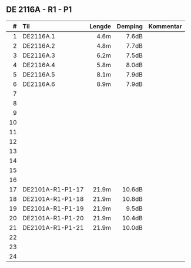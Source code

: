## DE 2116A - R1 - P1

|  #  |        Til       |Lengde|Demping|Kommentar|
|----:|:-----------------|-----:|------:|:--------|
|    1|DE2116A.1         |  4.6m|  7.6dB|         |
|    2|DE2116A.2         |  4.8m|  7.7dB|         |
|    3|DE2116A.3         |  6.2m|  7.5dB|         |
|    4|DE2116A.4         |  5.8m|  8.0dB|         |
|    5|DE2116A.5         |  8.1m|  7.9dB|         |
|    6|DE2116A.6         |  8.9m|  7.9dB|         |
|    7|                  |      |       |         |       
|    8|                  |      |       |         |
|    9|                  |      |       |         |
|   10|                  |      |       |         |
|   11|                  |      |       |         |
|   12|                  |      |       |         |
|   13|                  |      |       |         |
|   14|                  |      |       |         |
|   15|                  |      |       |         |
|   16|                  |      |       |         |
|   17|DE2101A-R1-P1-17  | 21.9m| 10.6dB|         |
|   18|DE2101A-R1-P1-18  | 21.9m| 10.8dB|         |
|   19|DE2101A-R1-P1-19  | 21.9m|  9.5dB|         |
|   20|DE2101A-R1-P1-20  | 21.9m| 10.4dB|         |
|   21|DE2101A-R1-P1-21  | 21.9m| 10.0dB|         |
|   22|                  |      |       |         |
|   23|                  |      |       |         |
|   24|                  |      |       |         |
